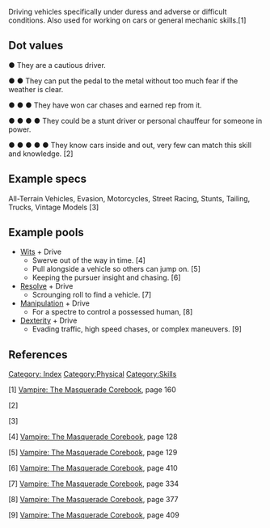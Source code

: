 Driving vehicles specifically under duress and adverse or difficult
conditions. Also used for working on cars or general mechanic skills.[1]

## Dot values

● They are a cautious driver.

● ● They can put the pedal to the metal without too much fear if the
weather is clear.

● ● ● They have won car chases and earned rep from it.

● ● ● ● They could be a stunt driver or personal chauffeur for someone
in power.

● ● ● ● ● They know cars inside and out, very few can match this skill
and knowledge. [2]

## Example specs

All-Terrain Vehicles, Evasion, Motorcycles, Street Racing, Stunts,
Tailing, Trucks, Vintage Models [3]

## Example pools

- <a href="Wits" class="wikilink" title="Wits">Wits</a> + Drive
  - Swerve out of the way in time. [4]
  - Pull alongside a vehicle so others can jump on. [5]
  - Keeping the pursuer insight and chasing. [6]
- <a href="Resolve" class="wikilink" title="Resolve">Resolve</a> + Drive
  - Scrounging roll to find a vehicle. [7]
- <a href="Manipulation" class="wikilink"
  title="Manipulation">Manipulation</a> + Drive
  - For a spectre to control a possessed human, [8]
- <a href="Dexterity" class="wikilink" title="Dexterity">Dexterity</a> +
  Drive
  - Evading traffic, high speed chases, or complex maneuvers. [9]

## References

<a href="Category:_Index" class="wikilink"
title="Category: Index">Category: Index</a>
<a href="Category:Physical" class="wikilink"
title="Category:Physical">Category:Physical</a>
<a href="Category:Skills" class="wikilink"
title="Category:Skills">Category:Skills</a>

[1] <a href="Vampire:_The_Masquerade_Corebook" class="wikilink"
title="Vampire: The Masquerade Corebook">Vampire: The Masquerade
Corebook</a>, page 160

[2]

[3]

[4] <a href="Vampire:_The_Masquerade_Corebook" class="wikilink"
title="Vampire: The Masquerade Corebook">Vampire: The Masquerade
Corebook</a>, page 128

[5] <a href="Vampire:_The_Masquerade_Corebook" class="wikilink"
title="Vampire: The Masquerade Corebook">Vampire: The Masquerade
Corebook</a>, page 129

[6] <a href="Vampire:_The_Masquerade_Corebook" class="wikilink"
title="Vampire: The Masquerade Corebook">Vampire: The Masquerade
Corebook</a>, page 410

[7] <a href="Vampire:_The_Masquerade_Corebook" class="wikilink"
title="Vampire: The Masquerade Corebook">Vampire: The Masquerade
Corebook</a>, page 334

[8] <a href="Vampire:_The_Masquerade_Corebook" class="wikilink"
title="Vampire: The Masquerade Corebook">Vampire: The Masquerade
Corebook</a>, page 377

[9] <a href="Vampire:_The_Masquerade_Corebook" class="wikilink"
title="Vampire: The Masquerade Corebook">Vampire: The Masquerade
Corebook</a>, page 409
